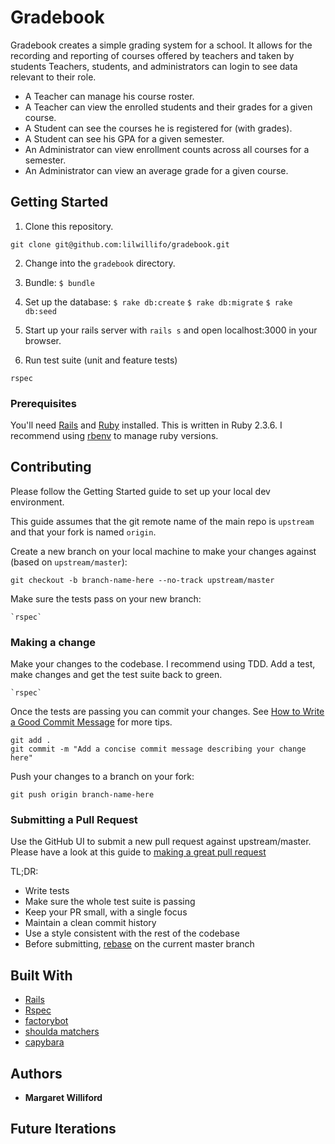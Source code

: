 # Gradebook

Gradebook creates a simple grading system for a school. It allows for the recording and reporting of courses offered by teachers and taken by students Teachers, students, and administrators can login to see data relevant to their role.
* A Teacher can manage his course roster.
* A Teacher can view the enrolled students and their grades for a given course.
* A Student can see the courses he is registered for (with grades).
* A Student can see his GPA for a given semester.
* An Administrator can view enrollment counts across all courses for a semester.
* An Administrator can view an average grade for a given course.

## Getting Started

1. Clone this repository.

  ```shell
  git clone git@github.com:lilwillifo/gradebook.git
  ```
2. Change into the `gradebook` directory.

3. Bundle:
  `$ bundle`

4. Set up the database:
  `$ rake db:create`
  `$ rake db:migrate`
  `$ rake db:seed`

5. Start up your rails server with `rails s` and open localhost:3000 in your browser.

6. Run test suite (unit and feature tests)

  ```shell
  rspec
  ```

### Prerequisites

You'll need [Rails](https://rubyonrails.org/) and [Ruby](https://www.python.org/downloads/) installed. This is written in Ruby 2.3.6. I recommend using [rbenv](http://rbenv.org/) to manage ruby versions.

## Contributing

Please follow the Getting Started guide to set up your local dev environment.

This guide assumes that the git remote name of the main repo is `upstream` and that your fork is named `origin`.

Create a new branch on your local machine to make your changes against (based on `upstream/master`):

    git checkout -b branch-name-here --no-track upstream/master

Make sure the tests pass on your new branch:

    `rspec`

### Making a change

Make your changes to the codebase. I recommend using TDD. Add a test, make changes and get the test suite back to green.

    `rspec`

Once the tests are passing you can commit your changes. See [How to Write a Good Commit Message](https://chris.beams.io/posts/git-commit/) for more tips.

    git add .
    git commit -m "Add a concise commit message describing your change here"

Push your changes to a branch on your fork:

    git push origin branch-name-here
### Submitting a Pull Request

Use the GitHub UI to submit a new pull request against upstream/master. Please have a look at this guide to [making a great pull request](https://www.atlassian.com/blog/git/written-unwritten-guide-pull-requests)

TL;DR:
* Write tests
* Make sure the whole test suite is passing
* Keep your PR small, with a single focus
* Maintain a clean commit history
* Use a style consistent with the rest of the codebase
* Before submitting, [rebase](https://git-scm.com/book/en/v2/Git-Branching-Rebasing) on the current master branch
## Built With

* [Rails](https://rubyonrails.org/)
* [Rspec](http://rspec.info/)
* [factorybot](https://github.com/thoughtbot/factory_bot)
* [shoulda matchers](https://github.com/thoughtbot/shoulda-matchers)
* [capybara](https://github.com/teamcapybara/capybara)



## Authors

* **Margaret Williford**

## Future Iterations
